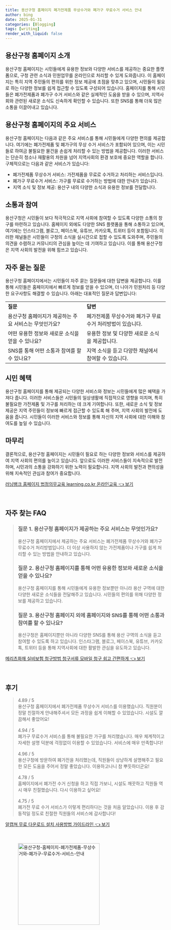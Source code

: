 ```yaml
---
title: 용산구청 홈페이지 폐가전제품 무상수거와 폐가구 무료수거 서비스 안내
author: bing
date: 2025-01-31
categories: [Blogging]
tags: [writing]
render_with_liquid: false
---
```



<h2 id='용산구청 홈페이지 소개'>용산구청 홈페이지 소개</h2>

<p>용산구청 홈페이지는 시민들에게 유용한 정보와 다양한 서비스를 제공하는 중요한 플랫폼으로, 구청 관련 소식과 민원업무를 온라인으로 처리할 수 있게 도와줍니다. 이 홈페이지는 특히 지역 주민들의 편의를 위한 정보 제공에 초점을 맞추고 있으며, 시민들이 필요로 하는 다양한 정보를 쉽게 접근할 수 있도록 구성되어 있습니다. 홈페이지를 통해 시민들은 폐가전제품과 폐가구 수거 서비스와 같은 실제적인 도움을 받을 수 있으며, 지역사회와 관련된 새로운 소식도 신속하게 확인할 수 있습니다. 또한 SNS를 통해 더욱 많은 소통을 이끌어내고 있습니다.</p>

<h2 id='주요 서비스'>용산구청 홈페이지의 주요 서비스</h2>

<p>용산구청 홈페이지는 다음과 같은 주요 서비스를 통해 시민들에게 다양한 편의를 제공합니다. 여기에는 폐가전제품 및 폐가구의 무상 수거 서비스가 포함되어 있으며, 이는 시민들로 하여금 불필요한 물건을 손쉽게 처리할 수 있는 방법을 제공합니다. 이러한 서비스는 단순히 청소나 재활용의 차원을 넘어 지역사회의 환경 보호에 중요한 역할을 합니다. 구체적으로는 다음과 같은 서비스가 있습니다:</p>

<ul>
    <li>폐가전제품 무상수거 서비스: 가전제품을 무료로 수거하고 처리하는 서비스입니다.</li>
    <li>폐가구 무료수거 서비스: 가구를 무료로 수거하는 방법에 대한 안내가 있습니다.</li>
    <li>지역 소식 및 정보 제공: 용산구 내의 다양한 소식과 유용한 정보를 전달합니다.</li>
</ul>

<h2 id='소통과 참여'>소통과 참여</h2>

<p>용산구청은 시민들이 보다 적극적으로 지역 사회에 참여할 수 있도록 다양한 소통의 창구를 마련하고 있습니다. 홈페이지 외에도 다양한 SNS 플랫폼을 통해 소통하고 있으며, 여기에는 인스타그램, 블로그, 페이스북, 유튜브, 카카오톡, 트위터 등이 포함됩니다. 이러한 채널들은 시민들이 구청의 소식을 실시간으로 접할 수 있도록 도와주며, 주민들의 의견을 수렴하고 커뮤니티의 관심을 높이는 데 기여하고 있습니다. 이를 통해 용산구청은 지역 사회의 발전을 위해 힘쓰고 있습니다.</p>

<h2 id='자주 묻는 질문'>자주 묻는 질문</h2>

<p>용산구청 홈페이지에서는 시민들이 자주 묻는 질문들에 대한 답변을 제공합니다. 이를 통해 시민들은 홈페이지에서 빠르게 정보를 얻을 수 있으며, 더 나아가 민원처리 등 다양한 요구사항도 해결할 수 있습니다. 아래는 대표적인 질문과 답변입니다:</p>

<table>
    <tr>
        <td><b>질문</b></td>
        <td><b>답변</b></td>
    </tr>
    <tr>
        <td>용산구청 홈페이지가 제공하는 주요 서비스는 무엇인가요?</td>
        <td>폐가전제품 무상수거와 폐가구 무료수거 처리방법이 있습니다.</td>
    </tr>
    <tr>
        <td>어떤 유용한 정보와 새로운 소식을 얻을 수 있나요?</td>
        <td>유용한 정보 및 다양한 새로운 소식을 제공합니다.</td>
    </tr>
    <tr>
        <td>SNS를 통해 어떤 소통과 참여를 할 수 있나요?</td>
        <td>지역 소식을 듣고 다양한 채널에서 참여할 수 있습니다.</td>
    </tr>
</table>

<h2 id='시민 혜택'>시민 혜택</h2>

<p>용산구청 홈페이지를 통해 제공되는 다양한 서비스와 정보는 시민들에게 많은 혜택을 가져다 줍니다. 이러한 서비스들은 시민들의 일상생활에 직접적으로 영향을 미치며, 특히 불필요한 가전제품 및 가구를 처리하는 데 크게 기여합니다. 또한, 새로운 소식 및 정보 제공은 지역 주민들이 정보에 빠르게 접근할 수 있도록 해 주며, 지역 사회의 발전에 도움을 줍니다. 시민들이 이러한 서비스와 정보를 통해 자신의 지역 사회에 대한 이해와 참여도를 높일 수 있습니다.</p>

<h2 id='마무리'>마무리</h2>

<p>결론적으로, 용산구청 홈페이지는 시민들이 필요로 하는 다양한 정보와 서비스를 제공하여 지역 사회의 편의를 높이고 있습니다. 앞으로도 이러한 서비스들이 지속적으로 발전하며, 시민과의 소통을 강화하기 위한 노력이 필요합니다. 지역 사회의 발전과 편의성을 위해 지속적인 관심과 참여가 중요합니다.</p>


<p><a class="click-button" title="러닝뱅크 홈페이지 법정의무교육 learning.co.kr 온라인교육" href="https://yellowplanner.github.io/posts/%EB%9F%AC%EB%8B%9D%EB%B1%85%ED%81%AC-%ED%99%88%ED%8E%98%EC%9D%B4%EC%A7%80-%EB%B2%95%EC%A0%95%EC%9D%98%EB%AC%B4%EA%B5%90%EC%9C%A1-learning.co.kr-%EC%98%A8%EB%9D%BC%EC%9D%B8%EA%B5%90%EC%9C%A1/" rel="dofollow">러닝뱅크 홈페이지 법정의무교육 learning.co.kr 온라인교육 👈 보기</a></p><br>
<h2 id='자주_찾는_FAQ'>자주 찾는 FAQ</h2>
<div itemscope="" itemtype="https://schema.org/FAQPage"> 
<blockquote> 
<div itemscope="" itemprop="mainEntity" itemtype="https://schema.org/Question"> 
<h3 itemprop="name">질문 1. 용산구청 홈페이지가 제공하는 주요 서비스는 무엇인가요?</h3> 
<div itemscope="" itemprop="acceptedAnswer" itemtype="https://schema.org/Answer"> 
<span itemprop="text"> 
<p>용산구청 홈페이지에서 제공하는 주요 서비스는 폐가전제품 무상수거와 폐가구 무료수거 처리방법입니다. 더 이상 사용하지 않는 가전제품이나 가구를 쉽게 처리할 수 있는 방법을 안내하고 있습니다.</p> 
</span> 
</div> 
</div> 

<div itemscope="" itemprop="mainEntity" itemtype="https://schema.org/Question"> 
<h3 itemprop="name">질문 2. 용산구청 홈페이지를 통해 어떤 유용한 정보와 새로운 소식을 얻을 수 있나요?</h3> 
<div itemscope="" itemprop="acceptedAnswer" itemtype="https://schema.org/Answer"> 
<span itemprop="text"> 
<p>용산구청 홈페이지를 통해 시민들에게 유용한 정보뿐만 아니라 용산 구역에 대한 다양한 새로운 소식들을 전달해주고 있습니다. 시민들의 편의를 위해 다양한 정보를 제공하고 있습니다.</p> 
</span> 
</div> 
</div> 

<div itemscope="" itemprop="mainEntity" itemtype="https://schema.org/Question"> 
<h3 itemprop="name">질문 3. 용산구청 홈페이지 외에 홈페이지와 SNS를 통해 어떤 소통과 참여를 할 수 있나요?</h3> 
<div itemscope="" itemprop="acceptedAnswer" itemtype="https://schema.org/Answer"> 
<span itemprop="text"> 
<p>용산구청은 홈페이지뿐만 아니라 다양한 SNS를 통해 용산 구역의 소식을 듣고 참여할 수 있도록 하고 있습니다. 인스타그램, 블로그, 페이스북, 유튜브, 카카오톡, 트위터 등을 통해 지역사회에 대한 활발한 관심을 유도하고 있습니다.</p> 
</span> 
</div> 
</div> 
</blockquote> 
</div>
<p><a class="click-button" title="메리츠화재 실비보험 청구방법 청구서류 모바일 청구 쉽고 간편하게" href="https://yellowplanner.github.io/posts/%EB%A9%94%EB%A6%AC%EC%B8%A0%ED%99%94%EC%9E%AC-%EC%8B%A4%EB%B9%84%EB%B3%B4%ED%97%98-%EC%B2%AD%EA%B5%AC%EB%B0%A9%EB%B2%95-%EC%B2%AD%EA%B5%AC%EC%84%9C%EB%A5%98-%EB%AA%A8%EB%B0%94%EC%9D%BC-%EC%B2%AD%EA%B5%AC-%EC%89%BD%EA%B3%A0-%EA%B0%84%ED%8E%B8%ED%95%98%EA%B2%8C/" rel="dofollow">메리츠화재 실비보험 청구방법 청구서류 모바일 청구 쉽고 간편하게 👈 보기</a></p><br>
<h2 id='후기'>후기</h2>
<div itemscope itemtype="https://schema.org/Product">
  <blockquote>
  <div itemprop="review" itemscope itemtype="https://schema.org/Review">
      <div itemprop="reviewRating" itemscope itemtype="https://schema.org/Rating"> <span itemprop="ratingValue">4.89</span> / <span itemprop="bestRating">5</span> </div>
      <span itemprop="reviewBody">용산구청 홈페이지에서 폐가전제품 무상수거 서비스를 이용했습니다. 직원분이 정말 친절하게 안내해주셔서 모든 과정을 쉽게 이해할 수 있었습니다. 시설도 깔끔해서 좋았어요!</span>
  </div>
  <br>
  <div itemprop="review" itemscope itemtype="https://schema.org/Review">
      <div itemprop="reviewRating" itemscope itemtype="https://schema.org/Rating"> <span itemprop="ratingValue">4.94</span> / <span itemprop="bestRating">5</span> </div>
      <span itemprop="reviewBody">폐가구 무료수거 서비스를 통해 불필요한 가구를 처리했습니다. 매우 체계적이고 자세한 설명 덕분에 걱정없이 이용할 수 있었습니다. 서비스에 매우 만족합니다!</span>
  </div>
  <br>
  <div itemprop="review" itemscope itemtype="https://schema.org/Review">
      <div itemprop="reviewRating" itemscope itemtype="https://schema.org/Rating"> <span itemprop="ratingValue">4.96</span> / <span itemprop="bestRating">5</span> </div>
      <span itemprop="reviewBody">용산구청에 방문하여 폐가전을 처리했는데, 직원들이 상냥하게 설명해주고 필요한 모든 도움을 주어서 정말 좋았습니다. 이용하고나니 참 뿌듯하더군요!</span>
  </div>
  <br>
  <div itemprop="review" itemscope itemtype="https://schema.org/Review">
      <div itemprop="reviewRating" itemscope itemtype="https://schema.org/Rating"> <span itemprop="ratingValue">4.78</span> / <span itemprop="bestRating">5</span> </div>
      <span itemprop="reviewBody">홈페이지에서 폐가전 수거 신청을 하고 직접 가보니, 시설도 깨끗하고 직원들 역시 매우 친절했습니다. 다시 이용하고 싶어요!</span>
  </div>
  <br>
  <div itemprop="review" itemscope itemtype="https://schema.org/Review">
      <div itemprop="reviewRating" itemscope itemtype="https://schema.org/Rating"> <span itemprop="ratingValue">4.75</span> / <span itemprop="bestRating">5</span> </div>
      <span itemprop="reviewBody">폐가전 무료 수거 서비스가 이렇게 편리하다는 것을 처음 알았습니다. 이용 후 감동적일 정도로 친절한 직원들의 서비스에 감사합니다!</span>
  </div>
  </blockquote>
</div>
<p><a class="click-button" title="알캡쳐 무료 다운로드 설치 사용방법 가이드라인" href="https://yellowplanner.github.io/posts/%EC%95%8C%EC%BA%A1%EC%B3%90-%EB%AC%B4%EB%A3%8C-%EB%8B%A4%EC%9A%B4%EB%A1%9C%EB%93%9C-%EC%84%A4%EC%B9%98-%EC%82%AC%EC%9A%A9%EB%B0%A9%EB%B2%95-%EA%B0%80%EC%9D%B4%EB%93%9C%EB%9D%BC%EC%9D%B8/" rel="dofollow">알캡쳐 무료 다운로드 설치 사용방법 가이드라인 👈 보기</a></p><br>
<figure class="image"><img src="https://yellowplanner.github.io/assets/img/thumbnail/용산구청-홈페이지-폐가전제품-무상수거와-폐가구-무료수거-서비스-안내.webp" alt="용산구청-홈페이지-폐가전제품-무상수거와-폐가구-무료수거-서비스-안내" width="256" height="256"></figure>
